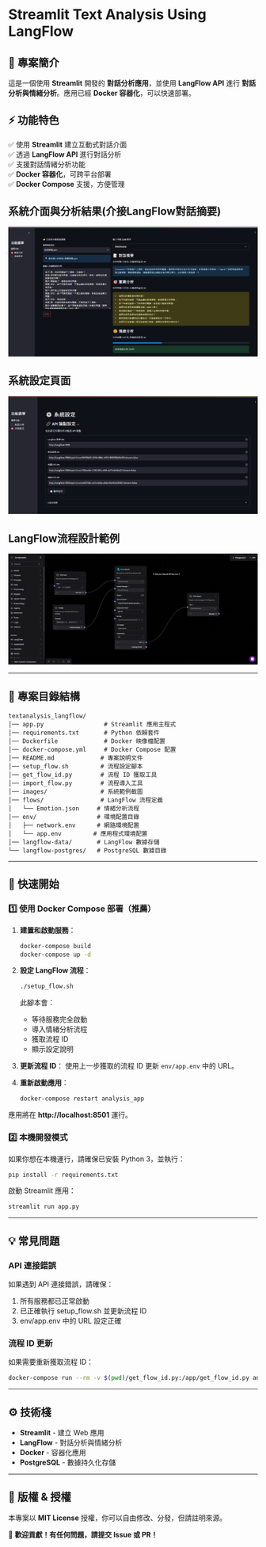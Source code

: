 # **Streamlit Text Analysis Using LangFlow**

## **📌 專案簡介**
這是一個使用 **Streamlit** 開發的 **對話分析應用**，並使用 **LangFlow API** 進行 **對話分析與情緒分析**。應用已經 **Docker 容器化**，可以快速部署。

## **⚡ 功能特色**
✅ 使用 **Streamlit** 建立互動式對話介面  
✅ 透過 **LangFlow API** 進行對話分析  
✅ 支援對話情緒分析功能  
✅ **Docker 容器化**，可跨平台部署  
✅ **Docker Compose** 支援，方便管理  

## 系統介面與分析結果(介接LangFlow對話摘要)
![網站介面](images/demo1.png)

## 系統設定頁面
![網站介面](images/demo2.png)

## LangFlow流程設計範例
![網站介面](images/demo3.png)

---
## **📂 專案目錄結構**
```
textanalysis_langflow/
│── app.py                 # Streamlit 應用主程式
│── requirements.txt       # Python 依賴套件
│── Dockerfile             # Docker 映像檔配置
│── docker-compose.yml     # Docker Compose 配置
│── README.md             # 專案說明文件
│── setup_flow.sh         # 流程設定腳本
│── get_flow_id.py        # 流程 ID 獲取工具
│── import_flow.py        # 流程導入工具
│── images/               # 系統範例截圖
│── flows/                # LangFlow 流程定義
│   └── Emotion.json     # 情緒分析流程
│── env/                 # 環境配置目錄
│   ├── network.env      # 網路環境配置
│   └── app.env         # 應用程式環境配置
│── langflow-data/       # LangFlow 數據存儲
└── langflow-postgres/   # PostgreSQL 數據目錄
```

---
## **🚀 快速開始**

### **1️⃣ 使用 Docker Compose 部署（推薦）**

1. **建置和啟動服務**：
   ```bash
   docker-compose build
   docker-compose up -d
   ```

2. **設定 LangFlow 流程**：
   ```bash
   ./setup_flow.sh
   ```
   此腳本會：
   - 等待服務完全啟動
   - 導入情緒分析流程
   - 獲取流程 ID
   - 顯示設定說明

3. **更新流程 ID**：
   使用上一步獲取的流程 ID 更新 `env/app.env` 中的 URL。

4. **重新啟動應用**：
   ```bash
   docker-compose restart analysis_app
   ```

應用將在 **http://localhost:8501** 運行。

### **2️⃣ 本機開發模式**
如果你想在本機運行，請確保已安裝 Python 3，並執行：
```bash
pip install -r requirements.txt
```

啟動 Streamlit 應用：
```bash
streamlit run app.py
```

---
## **💡 常見問題**

### API 連接錯誤
如果遇到 API 連接錯誤，請確保：
1. 所有服務都已正常啟動
2. 已正確執行 setup_flow.sh 並更新流程 ID
3. env/app.env 中的 URL 設定正確

### 流程 ID 更新
如果需要重新獲取流程 ID：
```bash
docker-compose run --rm -v $(pwd)/get_flow_id.py:/app/get_flow_id.py analysis_app python /app/get_flow_id.py
```

---
## **⚙️ 技術棧**
- **Streamlit** - 建立 Web 應用
- **LangFlow** - 對話分析與情緒分析
- **Docker** - 容器化應用
- **PostgreSQL** - 數據持久化存儲

---
## **📜 版權 & 授權**
本專案以 **MIT License** 授權，你可以自由修改、分發，但請註明來源。

🚀 **歡迎貢獻！有任何問題，請提交 Issue 或 PR！**
